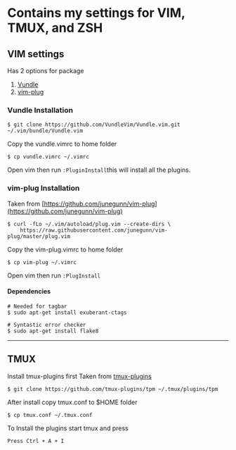 # Contains my settings for VIM, TMUX, and ZSH

## VIM settings
Has 2 options for package

1. [Vundle](https://github.com/VundleVim/Vundle.vim)
2. [vim-plug](https://github.com/junegunn/vim-plug)

### Vundle Installation

` $ git clone https://github.com/VundleVim/Vundle.vim.git ~/.vim/bundle/Vundle.vim `

Copy the vundle.vimrc to home folder

` $ cp vundle.vimrc ~/.vimrc `

Open vim then run ` :PluginInstall `this will install all the plugins.


### vim-plug Installation
Taken from [https://github.com/junegunn/vim-plug](https://github.com/junegunn/vim-plug)


```
$ curl -fLo ~/.vim/autoload/plug.vim --create-dirs \
    https://raw.githubusercontent.com/junegunn/vim-plug/master/plug.vim
```


Copy the vim-plug.vimrc to home folder

` $ cp vim-plug ~/.vimrc `

Open vim then run ` :PlugInstall `

#### Dependencies
```
# Needed for tagbar
$ sudo apt-get install exuberant-ctags

# Syntastic error checker
$ sudo apt-get install flake8

```

------------------------------------

## TMUX
Install tmux-plugins first
Taken from [tmux-plugins](https://github.com/tmux-plugins/tpm)

`$ git clone https://github.com/tmux-plugins/tpm ~/.tmux/plugins/tpm`

After install copy tmux.conf to $HOME folder

`$ cp tmux.conf ~/.tmux.conf`

To Install the plugins start tmux and press

`Press Ctrl + A + I` 

